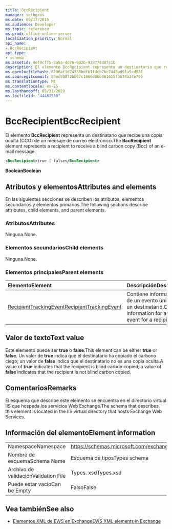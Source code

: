 ```yaml
---
title: BccRecipient
manager: sethgros
ms.date: 09/17/2015
ms.audience: Developer
ms.topic: reference
ms.prod: office-online-server
localization_priority: Normal
api_name:
- BccRecipient
api_type:
- schema
ms.assetid: 4ef0cff5-8a5a-4d76-9d2b-938774d8fc1b
description: El elemento BccRecipient representa un destinatario que recibe una copia oculta (CCO) de un mensaje de correo electrónico.
ms.openlocfilehash: 8296af1d74338bdfb1f4cb7bc7449ad91a9cd531
ms.sourcegitcommit: 88ec988f2bb67c1866d06b361615f3674a24e795
ms.translationtype: MT
ms.contentlocale: es-ES
ms.lasthandoff: 05/31/2020
ms.locfileid: "44461530"
---
```

# <a name="bccrecipient"></a><span data-ttu-id="c5e9f-103">BccRecipient</span><span class="sxs-lookup"><span data-stu-id="c5e9f-103">BccRecipient</span></span>

<span data-ttu-id="c5e9f-104">El elemento **BccRecipient** representa un destinatario que recibe una copia oculta (CCO) de un mensaje de correo electrónico.</span><span class="sxs-lookup"><span data-stu-id="c5e9f-104">The **BccRecipient** element represents a recipient to receive a blind carbon copy (Bcc) of an e-mail message.</span></span> 
  
```XML
<BccRecipient>true | false</BccRecipient>
```

 <span data-ttu-id="c5e9f-105">**Boolean**</span><span class="sxs-lookup"><span data-stu-id="c5e9f-105">**Boolean**</span></span>
## <a name="attributes-and-elements"></a><span data-ttu-id="c5e9f-106">Atributos y elementos</span><span class="sxs-lookup"><span data-stu-id="c5e9f-106">Attributes and elements</span></span>

<span data-ttu-id="c5e9f-107">En las siguientes secciones se describen los atributos, elementos secundarios y elementos primarios.</span><span class="sxs-lookup"><span data-stu-id="c5e9f-107">The following sections describe attributes, child elements, and parent elements.</span></span>
  
### <a name="attributes"></a><span data-ttu-id="c5e9f-108">Atributos</span><span class="sxs-lookup"><span data-stu-id="c5e9f-108">Attributes</span></span>

<span data-ttu-id="c5e9f-109">Ninguna.</span><span class="sxs-lookup"><span data-stu-id="c5e9f-109">None.</span></span>
  
### <a name="child-elements"></a><span data-ttu-id="c5e9f-110">Elementos secundarios</span><span class="sxs-lookup"><span data-stu-id="c5e9f-110">Child elements</span></span>

<span data-ttu-id="c5e9f-111">Ninguna.</span><span class="sxs-lookup"><span data-stu-id="c5e9f-111">None.</span></span>
  
### <a name="parent-elements"></a><span data-ttu-id="c5e9f-112">Elementos principales</span><span class="sxs-lookup"><span data-stu-id="c5e9f-112">Parent elements</span></span>

|<span data-ttu-id="c5e9f-113">**Elemento**</span><span class="sxs-lookup"><span data-stu-id="c5e9f-113">**Element**</span></span>|<span data-ttu-id="c5e9f-114">**Descripción**</span><span class="sxs-lookup"><span data-stu-id="c5e9f-114">**Description**</span></span>|
|:-----|:-----|
|[<span data-ttu-id="c5e9f-115">RecipientTrackingEvent</span><span class="sxs-lookup"><span data-stu-id="c5e9f-115">RecipientTrackingEvent</span></span>](recipienttrackingevent.md) <br/> |<span data-ttu-id="c5e9f-116">Contiene información de un evento único para un destinatario.</span><span class="sxs-lookup"><span data-stu-id="c5e9f-116">Contains information for a single event for a recipient.</span></span>  <br/> |
   
## <a name="text-value"></a><span data-ttu-id="c5e9f-117">Valor de texto</span><span class="sxs-lookup"><span data-stu-id="c5e9f-117">Text value</span></span>

<span data-ttu-id="c5e9f-118">Este elemento puede ser **true** o **false**.</span><span class="sxs-lookup"><span data-stu-id="c5e9f-118">This element can be either **true** or **false**.</span></span> <span data-ttu-id="c5e9f-119">Un valor de **true** indica que el destinatario ha copiado el carbono ciego; un valor de **false** indica que el destinatario no es una copia oculta.</span><span class="sxs-lookup"><span data-stu-id="c5e9f-119">A value of **true** indicates that the recipient is blind carbon copied; a value of **false** indicates that the recipient is not blind carbon copied.</span></span> 
  
## <a name="remarks"></a><span data-ttu-id="c5e9f-120">Comentarios</span><span class="sxs-lookup"><span data-stu-id="c5e9f-120">Remarks</span></span>

<span data-ttu-id="c5e9f-121">El esquema que describe este elemento se encuentra en el directorio virtual IIS que hospeda los servicios Web Exchange.</span><span class="sxs-lookup"><span data-stu-id="c5e9f-121">The schema that describes this element is located in the IIS virtual directory that hosts Exchange Web Services.</span></span>
  
## <a name="element-information"></a><span data-ttu-id="c5e9f-122">Información del elemento</span><span class="sxs-lookup"><span data-stu-id="c5e9f-122">Element information</span></span>

|||
|:-----|:-----|
|<span data-ttu-id="c5e9f-123">Namespace</span><span class="sxs-lookup"><span data-stu-id="c5e9f-123">Namespace</span></span>  <br/> |https://schemas.microsoft.com/exchange/services/2006/types  <br/> |
|<span data-ttu-id="c5e9f-124">Nombre de esquema</span><span class="sxs-lookup"><span data-stu-id="c5e9f-124">Schema Name</span></span>  <br/> |<span data-ttu-id="c5e9f-125">Esquema de tipos</span><span class="sxs-lookup"><span data-stu-id="c5e9f-125">Types schema</span></span>  <br/> |
|<span data-ttu-id="c5e9f-126">Archivo de validación</span><span class="sxs-lookup"><span data-stu-id="c5e9f-126">Validation File</span></span>  <br/> |<span data-ttu-id="c5e9f-127">Types. xsd</span><span class="sxs-lookup"><span data-stu-id="c5e9f-127">Types.xsd</span></span>  <br/> |
|<span data-ttu-id="c5e9f-128">Puede estar vacío</span><span class="sxs-lookup"><span data-stu-id="c5e9f-128">Can be Empty</span></span>  <br/> |<span data-ttu-id="c5e9f-129">Falso</span><span class="sxs-lookup"><span data-stu-id="c5e9f-129">False</span></span>  <br/> |
   
## <a name="see-also"></a><span data-ttu-id="c5e9f-130">Vea también</span><span class="sxs-lookup"><span data-stu-id="c5e9f-130">See also</span></span>



- [<span data-ttu-id="c5e9f-131">Elementos XML de EWS en Exchange</span><span class="sxs-lookup"><span data-stu-id="c5e9f-131">EWS XML elements in Exchange</span></span>](ews-xml-elements-in-exchange.md)

